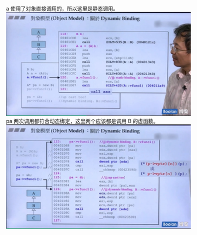 a 使用了对象直接调用的，所以这里是静态调用。
![](attachments/19.1.1关于Dynamic%20Binding.jpg)
pa 两次调用都符合动态绑定，这里两个应该都是调用 B 的虚函数。
![](attachments/19.1.2关于Dynamic%20Binding.jpg)